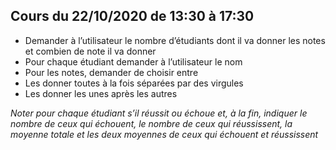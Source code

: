## Cours du 22/10/2020 de 13:30 à 17:30


- Demander à l’utilisateur le nombre d’étudiants dont il va donner les notes et combien de note il va donner
- Pour chaque étudiant demander à l’utilisateur le nom
- Pour les notes, demander de choisir entre
- Les donner toutes à la fois séparées par des virgules
- Les donner les unes après les autres

_Noter pour chaque étudiant s’il réussit ou échoue et, à la fin, indiquer le nombre de ceux qui échouent, le nombre de ceux qui réussissent, la moyenne totale et les deux moyennes de ceux qui échouent et réussissent_